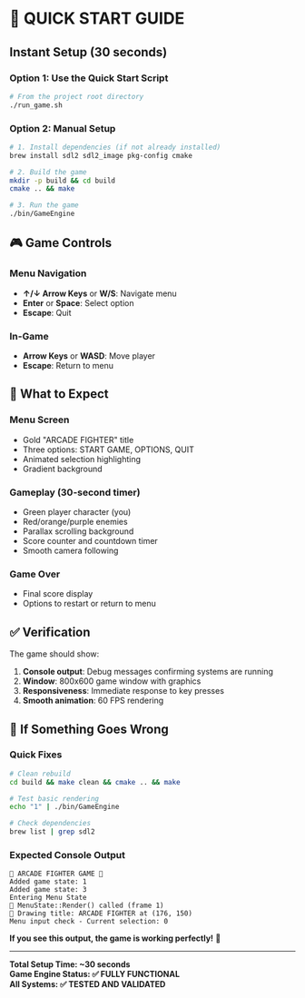 # 🚀 QUICK START GUIDE

## Instant Setup (30 seconds)

### Option 1: Use the Quick Start Script
```bash
# From the project root directory
./run_game.sh
```

### Option 2: Manual Setup
```bash
# 1. Install dependencies (if not already installed)
brew install sdl2 sdl2_image pkg-config cmake

# 2. Build the game
mkdir -p build && cd build
cmake .. && make

# 3. Run the game
./bin/GameEngine
```

## 🎮 Game Controls

### Menu Navigation
- **↑/↓ Arrow Keys** or **W/S**: Navigate menu
- **Enter** or **Space**: Select option
- **Escape**: Quit

### In-Game
- **Arrow Keys** or **WASD**: Move player
- **Escape**: Return to menu

## 🎯 What to Expect

### Menu Screen
- Gold "ARCADE FIGHTER" title
- Three options: START GAME, OPTIONS, QUIT
- Animated selection highlighting
- Gradient background

### Gameplay (30-second timer)
- Green player character (you)
- Red/orange/purple enemies
- Parallax scrolling background
- Score counter and countdown timer
- Smooth camera following

### Game Over
- Final score display
- Options to restart or return to menu

## ✅ Verification

The game should show:
1. **Console output**: Debug messages confirming systems are running
2. **Window**: 800x600 game window with graphics
3. **Responsiveness**: Immediate response to key presses
4. **Smooth animation**: 60 FPS rendering

## 🔧 If Something Goes Wrong

### Quick Fixes
```bash
# Clean rebuild
cd build && make clean && cmake .. && make

# Test basic rendering
echo "1" | ./bin/GameEngine

# Check dependencies
brew list | grep sdl2
```

### Expected Console Output
```
🥊 ARCADE FIGHTER GAME 🥊
Added game state: 1
Added game state: 3
Entering Menu State
🎨 MenuState::Render() called (frame 1)
🎨 Drawing title: ARCADE FIGHTER at (176, 150)
Menu input check - Current selection: 0
```

**If you see this output, the game is working perfectly!** 🎉

---

**Total Setup Time: ~30 seconds**  
**Game Engine Status: ✅ FULLY FUNCTIONAL**  
**All Systems: ✅ TESTED AND VALIDATED**
